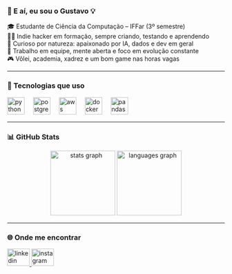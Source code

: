 ### 👋 E aí, eu sou o Gustavo 💡

<p align="left">
  🎓 Estudante de Ciência da Computação – IFFar (3º semestre)<br>
  👨‍💻 Indie hacker em formação, sempre criando, testando e aprendendo<br>
  🧠 Curioso por natureza: apaixonado por IA, dados e dev em geral<br>
  🤝 Trabalho em equipe, mente aberta e foco em evolução constante<br>
  🎮 Vôlei, academia, xadrez e um bom game nas horas vagas
</p>

---

### 🧰 Tecnologias que uso

<div align="left">
  <img src="https://cdn.jsdelivr.net/gh/devicons/devicon/icons/python/python-original.svg" height="40" alt="python logo" />
  <img width="12" />
  <img src="https://cdn.jsdelivr.net/gh/devicons/devicon/icons/postgresql/postgresql-original.svg" height="40" alt="postgresql logo" />
  <img width="12" />
  <img src="https://cdn.jsdelivr.net/gh/devicons/devicon/icons/amazonwebservices/amazonwebservices-line-wordmark.svg" height="40" alt="aws logo" />
  <img width="12" />
  <img src="https://cdn.jsdelivr.net/gh/devicons/devicon/icons/docker/docker-original.svg" height="40" alt="docker logo" />
  <img width="12" />
  <img src="https://cdn.jsdelivr.net/gh/devicons/devicon/icons/pandas/pandas-original.svg" height="40" alt="pandas logo" />
</div>

---

### 📊 GitHub Stats

<div align="center">
  <img src="https://github-readme-stats.vercel.app/api?username=pichee&hide_title=false&hide_rank=false&show_icons=true&include_all_commits=true&count_private=true&disable_animations=false&theme=dracula&locale=en&hide_border=false&order=1" height="150" alt="stats graph" />
  <img src="https://github-readme-stats.vercel.app/api/top-langs?username=pichee&locale=en&hide_title=false&layout=compact&card_width=320&langs_count=5&theme=dracula&hide_border=false&order=2" height="150" alt="languages graph" />
</div>

---

### 🌐 Onde me encontrar

<div align="left">
  <a href="https://www.linkedin.com/in/gustavo-pich-6246a4290/" target="_blank">
    <img src="https://raw.githubusercontent.com/maurodesouza/profile-readme-generator/master/src/assets/icons/social/linkedin/default.svg" width="52" height="40" alt="linkedin logo" />
  </a>
  <a href="https://www.instagram.com/gustavo_pich_?igsh=ejk2azZ6c3NoZHNj" target="_blank">
    <img src="https://raw.githubusercontent.com/maurodesouza/profile-readme-generator/master/src/assets/icons/social/instagram/default.svg" width="52" height="40" alt="instagram logo" />
  </a>
</div>
